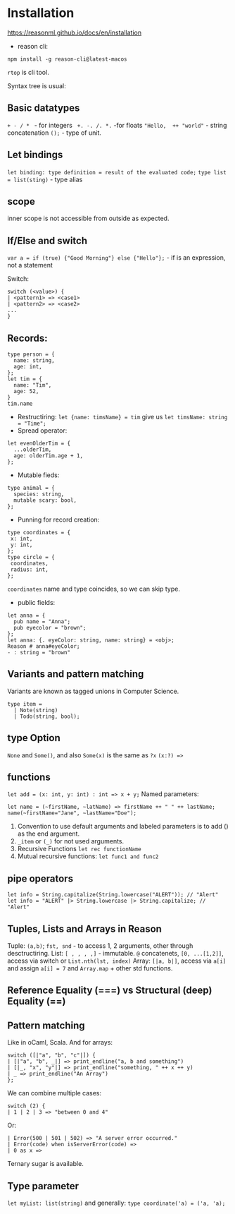 # Installation
https://reasonml.github.io/docs/en/installation

+ reason cli:
```
npm install -g reason-cli@latest-macos
```

`rtop` is cli tool.

Syntax tree is usual: 

## Basic datatypes
`+ - / * ` - for integers
` +. -. /. *.` -for floats
`"Hello,  ++ "world"` - string concatenation
`();` - type of unit.

## Let bindings
`let binding: type definition = result of the evaluated code;`
`type list = list(sting)` - type alias

## scope
inner scope is not accessible from outside as expected.

## If/Else and switch
`var a = if (true) {"Good Morning"} else {"Hello"};`  - if is an expression, not a statement

Switch:
```
switch (<value>) {
| <pattern1> => <case1>
| <pattern2> => <case2>
...
}
```

## Records:
```
type person = {
  name: string,
  age: int,
};
let tim = { 
  name: "Tim",
  age: 52,
}
tim.name
```
 - Restructiring: `let {name: timsName} = tim` give us `let timsName: string = "Time";`
 - Spread operator:
```
let evenOlderTim = {
  ...olderTim, 
  age: olderTim.age + 1,
};
```
 - Mutable fieds:
```
type animal = {
  species: string,
  mutable scary: bool,
};
```
 - Punning for record creation:
 ```
 type coordinates = {
  x: int,
  y: int,
};
type circle = {
  coordinates,
  radius: int,
};
```
`coordinates` name and type coincides, so we can skip type.

  - public fields:
```
let anna = {
  pub name = "Anna";
  pub eyecolor = "brown";
};
let anna: {. eyeColor: string, name: string} = <obj>;
Reason # anna#eyeColor;
- : string = "brown"
```

## Variants and pattern matching

Variants are known as tagged unions in Computer Science.
```
type item = 
  | Note(string)
  | Todo(string, bool);
```

## type Option
`None` and `Some()`, and also `Some(x)` is the same as `?x`
`(x:?) => `


## functions
`let add = (x: int, y: int) : int => x + y;`
Named parameters:
```
let name = (~firstName, ~latName) => firstName ++ " " ++ lastName;
name(~firstName="Jane", ~lastName="Doe");
```
1. Convention to use default arguments and labeled parameters is to add () as the end argument.
2. `_item` or `(_)` for not used arguments.
3. Recursive Functions `let rec functionName`
4. Mutual recursive functions: `let func1 and func2`

## pipe operators
```
let info = String.capitalize(String.lowercase("ALERT")); // "Alert"
let info = "ALERT" |> String.lowercase |> String.capitalize; // "Alert"
```
## Tuples, Lists and Arrays in Reason
Tuple: `(a,b)`; `fst, snd` - to access 1, 2 arguments, other through desctructiring.
List: `[ , , , ,]` - immutable. `@` concatenets, `[0, ...[1,2]]`, access via switch or `List.nth(lst, index)`
Array: `[|a, b|]`, access via `a[i]` and assign `a[i] = 7` and `Array.map` + other std functions.

## Reference Equality (===) vs Structural (deep) Equality (==)

## Pattern matching
Like in oCaml, Scala. And for arrays:
```
switch ([|"a", "b", "c"|]) {
| [|"a", "b", _|] => print_endline("a, b and something")
| [|_, "x", "y"|] => print_endline("something, " ++ x ++ y)
| _ => print_endline("An Array")
};
```
We can combine multiple cases:
```
switch (2) {
| 1 | 2 | 3 => "between 0 and 4"
```
Or:
```
| Error(500 | 501 | 502) => "A server error occurred."
| Error(code) when isServerError(code) =>
| 0 as x =>
```
Ternary sugar is available.

## Type parameter
`let myList: list(string)` and generally: `type coordinate('a) = ('a, 'a);`